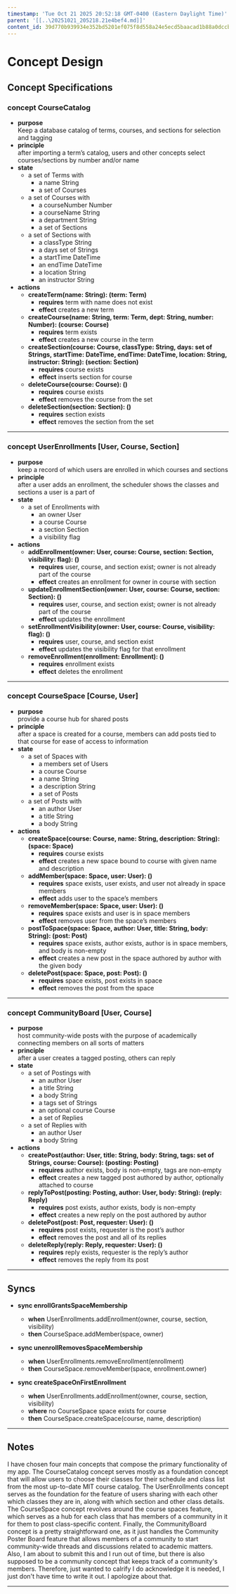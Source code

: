 ```yaml
---
timestamp: 'Tue Oct 21 2025 20:52:18 GMT-0400 (Eastern Daylight Time)'
parent: '[[..\20251021_205218.21e4bef4.md]]'
content_id: 39d770b939934e352bd5201ef075f8d558a24e5ecd5baacad1b88a0dccb54c89
---
```


# Concept Design

## Concept Specifications

### concept CourseCatalog

* **purpose**\
  Keep a database catalog of terms, courses, and sections for selection and tagging
* **principle**\
  after importing a term’s catalog, users and other concepts select courses/sections by number and/or name
* **state**
  * a set of Terms with
    * a name String
    * a set of Courses
  * a set of Courses with
    * a courseNumber Number
    * a courseName String
    * a department String
    * a set of Sections
  * a set of Sections with
    * a classType String
    * a days set of Strings
    * a startTime DateTime
    * an endTime DateTime
    * a location String
    * an instructor String
* **actions**
  * **createTerm(name: String): (term: Term)**
    * **requires** term with name does not exist
    * **effect** creates a new term
  * **createCourse(name: String, term: Term, dept: String, number: Number): (course: Course)**
    * **requires** term exists
    * **effect** creates a new course in the term
  * **createSection(course: Course, classType: String, days: set of Strings, startTime: DateTime, endTime: DateTime, location: String, instructor: String): (section: Section)**
    * **requires** course exists
    * **effect** inserts section for course
  * **deleteCourse(course: Course): ()**
    * **requires** course exists
    * **effect** removes the course from the set
  * **deleteSection(section: Section): ()**
    * **requires** section exists
    * **effect** removes the section from the set

***

### concept UserEnrollments \[User, Course, Section]

* **purpose**\
  keep a record of which users are enrolled in which courses and sections
* **principle**\
  after a user adds an enrollment, the scheduler shows the classes and sections a user is a part of
* **state**
  * a set of Enrollments with
    * an owner User
    * a course Course
    * a section Section
    * a visibility flag
* **actions**
  * **addEnrollment(owner: User, course: Course, section: Section, visibility: flag): ()**
    * **requires** user, course, and section exist; owner is not already part of the course
    * **effect** creates an enrollment for owner in course with section
  * **updateEnrollmentSection(owner: User, course: Course, section: Section): ()**
    * **requires** user, course, and section exist; owner is not already part of the course
    * **effect** updates the enrollment
  * **setEnrollmentVisibility(owner: User, course: Course, visibility: flag): ()**
    * **requires** user, course, and section exist
    * **effect** updates the visibility flag for that enrollment
  * **removeEnrollment(enrollment: Enrollment): ()**
    * **requires** enrollment exists
    * **effect** deletes the enrollment

***

### concept CourseSpace \[Course, User]

* **purpose**\
  provide a course hub for shared posts
* **principle**\
  after a space is created for a course, members can add posts tied to that course for ease of access to information
* **state**
  * a set of Spaces with
    * a members set of Users
    * a course Course
    * a name String
    * a description String
    * a set of Posts
  * a set of Posts with
    * an author User
    * a title String
    * a body String
* **actions**
  * **createSpace(course: Course, name: String, description: String): (space: Space)**
    * **requires** course exists
    * **effect** creates a new space bound to course with given name and description
  * **addMember(space: Space, user: User): ()**
    * **requires** space exists, user exists, and user not already in space members
    * **effect** adds user to the space’s members
  * **removeMember(space: Space, user: User): ()**
    * **requires** space exists and user is in space members
    * **effect** removes user from the space’s members
  * **postToSpace(space: Space, author: User, title: String, body: String): (post: Post)**
    * **requires** space exists, author exists, author is in space members, and body is non-empty
    * **effect** creates a new post in the space authored by author with the given body
  * **deletePost(space: Space, post: Post): ()**
    * **requires** space exists, post exists in space
    * **effect** removes the post from the space

***

### concept CommunityBoard \[User, Course]

* **purpose**\
  host community-wide posts with the purpose of academically connecting members on all sorts of matters
* **principle**\
  after a user creates a tagged posting, others can reply
* **state**
  * a set of Postings with
    * an author User
    * a title String
    * a body String
    * a tags set of Strings
    * an optional course Course
    * a set of Replies
  * a set of Replies with
    * an author User
    * a body String
* **actions**
  * **createPost(author: User, title: String, body: String, tags: set of Strings, course: Course): (posting: Posting)**
    * **requires** author exists, body is non-empty, tags are non-empty
    * **effect** creates a new tagged post authored by author, optionally attached to course
  * **replyToPost(posting: Posting, author: User, body: String): (reply: Reply)**
    * **requires** post exists, author exists, body is non-empty
    * **effect** creates a new reply on the post authored by author
  * **deletePost(post: Post, requester: User): ()**
    * **requires** post exists, requester is the post’s author
    * **effect** removes the post and all of its replies
  * **deleteReply(reply: Reply, requester: User): ()**
    * **requires** reply exists, requester is the reply’s author
    * **effect** removes the reply from its post

***

## Syncs

* **sync enrollGrantsSpaceMembership**
  * **when** UserEnrollments.addEnrollment(owner, course, section, visibility)
  * **then** CourseSpace.addMember(space, owner)

* **sync unenrollRemovesSpaceMembership**
  * **when** UserEnrollments.removeEnrollment(enrollment)
  * **then** CourseSpace.removeMember(space, enrollment.owner)

* **sync createSpaceOnFirstEnrollment**
  * **when** UserEnrollments.addEnrollment(owner, course, section, visibility)
  * **where** no CourseSpace space exists for course
  * **then** CourseSpace.createSpace(course, name, description)

***

## Notes

I have chosen four main concepts that compose the primary functionality of my app. The CourseCatalog concept serves mostly as a foundation concept that will allow users to choose their classes for their schedule and class list from the most up-to-date MIT course catalog. The UserEnrollments concept serves as the foundation for the feature of users sharing with each other which classes they are in, along with which section and other class details. The CourseSpace concept revolves around the course spaces feature, which serves as a hub for each class that has members of a community in it for them to post class-specific content. Finally, the CommunityBoard concept is a pretty straightforward one, as it just handles the Community Poster Board feature that allows members of a community to start community-wide threads and discussions related to academic matters. Also, I am about to submit this and I run out of time, but there is also supposed to be a community concept that keeps track of a community's members. Therefore, just wanted to calrify I do acknowledge it is needed, I just don't have time to write it out. I apologize about that.

***

